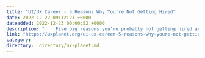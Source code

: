 ```yaml
---
title: "UI/UX Career - 5 Reasons Why You’re Not Getting Hired"
date: 2022-12-22 09:12:23 +0000
dateadded: 2022-12-23 00:00:52 +0000
description: "    Five big reasons you’re probably not getting hired and what to do to fix it.  Continue reading on UX Planet »  "
link: "https://uxplanet.org/ui-ux-career-5-reasons-why-youre-not-getting-hired-1e1b51b8064?source=rss----819cc2aaeee0---4"
category:
directory: _directory/ux-planet.md
---
```

